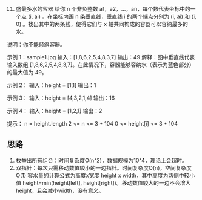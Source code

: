 11. 盛最多水的容器
给你 n 个非负整数 a1，a2，...，an，每个数代表坐标中的一个点 (i, ai) 。在坐标内画 n 条垂直线，垂直线 i 的两个端点分别为 (i, ai) 和 (i, 0) 。找出其中的两条线，使得它们与 x 轴共同构成的容器可以容纳最多的水。

说明：你不能倾斜容器。

 
示例 1：sample1.jpg
输入：[1,8,6,2,5,4,8,3,7]
输出：49 
解释：图中垂直线代表输入数组 [1,8,6,2,5,4,8,3,7]。在此情况下，容器能够容纳水（表示为蓝色部分）的最大值为 49。

示例 2：
输入：height = [1,1]
输出：1

示例 3：
输入：height = [4,3,2,1,4]
输出：16

示例 4：
输入：height = [1,2,1]
输出：2
 
提示：
n = height.length
2 <= n <= 3 * 104
0 <= height[i] <= 3 * 104

## 思路
1. 枚举出所有组合：时间复杂度O(n^2)，数据规模为10^4，理论上会超时。
2. 双指针：每次只需移动数值较小的一边指针。时间复杂度O(n)，空间复杂度O(1)
   容水量的计算公式为高度x宽度 height x width，其中高度为两侧中较小值 height=min(height[left], height[right])。移动数值较大的一边不会增大height，且会减小width，没有意义。